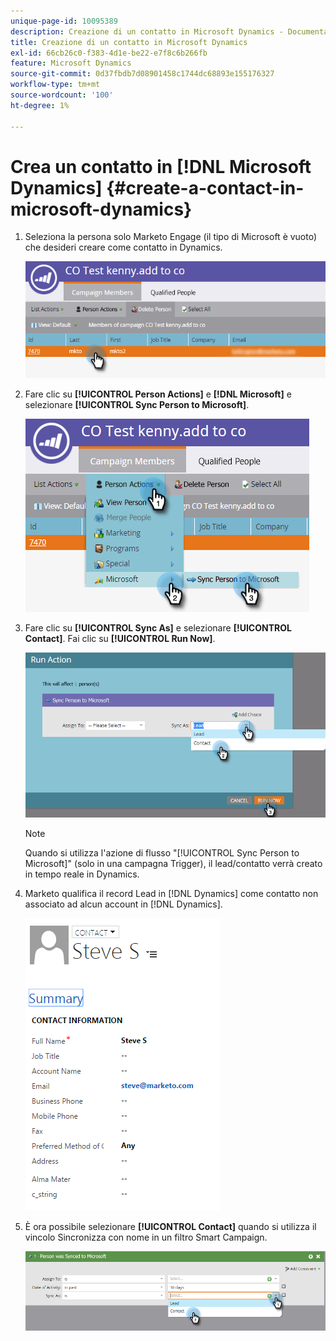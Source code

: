 ```yaml
---
unique-page-id: 10095389
description: Creazione di un contatto in Microsoft Dynamics - Documentazione Marketo - Documentazione del prodotto
title: Creazione di un contatto in Microsoft Dynamics
exl-id: 66cb26c0-f383-4d1e-be22-e7f8c6b266fb
feature: Microsoft Dynamics
source-git-commit: 0d37fbdb7d08901458c1744dc68893e155176327
workflow-type: tm+mt
source-wordcount: '100'
ht-degree: 1%

---
```


# Crea un contatto in [!DNL Microsoft Dynamics] {#create-a-contact-in-microsoft-dynamics}

1. Seleziona la persona solo Marketo Engage (il tipo di Microsoft è vuoto) che desideri creare come contatto in Dynamics.

   ![](assets/one.png)

1. Fare clic su **[!UICONTROL Person Actions]** e **[!DNL Microsoft]** e selezionare **[!UICONTROL Sync Person to Microsoft]**.

   ![](assets/two.png)

1. Fare clic su **[!UICONTROL Sync As]** e selezionare **[!UICONTROL Contact]**. Fai clic su **[!UICONTROL Run Now]**.

   ![](assets/three.png)

   >[!NOTE]
   >
   >Quando si utilizza l&#39;azione di flusso &quot;[!UICONTROL Sync Person to Microsoft]&quot; (solo in una campagna Trigger), il lead/contatto verrà creato in tempo reale in Dynamics.

1. Marketo qualifica il record Lead in [!DNL Dynamics] come contatto non associato ad alcun account in [!DNL Dynamics].

   ![](assets/image2015-10-23-9-3a43-3a33.png)

1. È ora possibile selezionare **[!UICONTROL Contact]** quando si utilizza il vincolo Sincronizza con nome in un filtro Smart Campaign.

   ![](assets/five.png)

